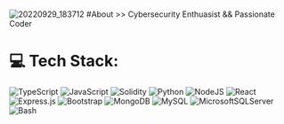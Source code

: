 #
![20220929_183712](https://user-images.githubusercontent.com/92292670/193048110-eafc7120-f1c4-47a6-9dff-7e16954bcb92.jpg)
#About >>
  Cybersecurity Enthuasist && Passionate Coder



# 💻 Tech Stack:
![TypeScript](https://img.shields.io/badge/typescript-%23007ACC.svg?style=for-the-badge&logo=typescript&logoColor=white) ![JavaScript](https://img.shields.io/badge/javascript-%23323330.svg?style=for-the-badge&logo=javascript&logoColor=%23F7DF1E) ![Solidity](https://img.shields.io/badge/Solidity-%23363636.svg?style=for-the-badge&logo=solidity&logoColor=white) ![Python](https://img.shields.io/badge/python-3670A0?style=for-the-badge&logo=python&logoColor=ffdd54) ![NodeJS](https://img.shields.io/badge/node.js-6DA55F?style=for-the-badge&logo=node.js&logoColor=white) ![React](https://img.shields.io/badge/react-%2320232a.svg?style=for-the-badge&logo=react&logoColor=%2361DAFB) ![Express.js](https://img.shields.io/badge/express.js-%23404d59.svg?style=for-the-badge&logo=express&logoColor=%2361DAFB) ![Bootstrap](https://img.shields.io/badge/bootstrap-%23563D7C.svg?style=for-the-badge&logo=bootstrap&logoColor=white) ![MongoDB](https://img.shields.io/badge/MongoDB-%234ea94b.svg?style=for-the-badge&logo=mongodb&logoColor=white) ![MySQL](https://img.shields.io/badge/mysql-%2300f.svg?style=for-the-badge&logo=mysql&logoColor=white) ![MicrosoftSQLServer](https://img.shields.io/badge/Microsoft%20SQL%20Sever-CC2927?style=for-the-badge&logo=microsoft%20sql%20server&logoColor=white) ![Bash](https://img.shields.io/badge/shell_script-%23121011.svg?style=for-the-badge&logo=gnu-bash&logoColor=white)
<!-- # 📊 GitHub Stats:
![](https://github-readme-stats.vercel.app/api?username=balask-dev&theme=dark&hide_border=false&include_all_commits=false&count_private=false)<br/>
![](https://github-readme-streak-stats.herokuapp.com/?user=balask-dev&theme=dark&hide_border=false)<br/>
![](https://github-readme-stats.vercel.app/api/top-langs/?username=balask-dev&theme=dark&hide_border=false&include_all_commits=false&count_private=false&layout=compact)
 -->
